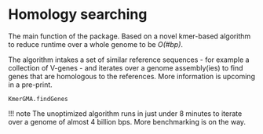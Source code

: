 # Homology searching
The main function of the package. Based on a novel kmer-based algorithm to reduce runtime over a whole genome to be *O(#bp)*.

The algorithm intakes a set of similar reference sequences - for example a collection of V-genes - and iterates over a genome assembly(ies) to find genes that are homologous to the references. More information is upcoming in a pre-print.

```@docs
KmerGMA.findGenes
```
!!! note
    The unoptimized algorithm runs in just under 8 minutes to iterate over a genome of almost 4 billion bps. More benchmarking is on the way.